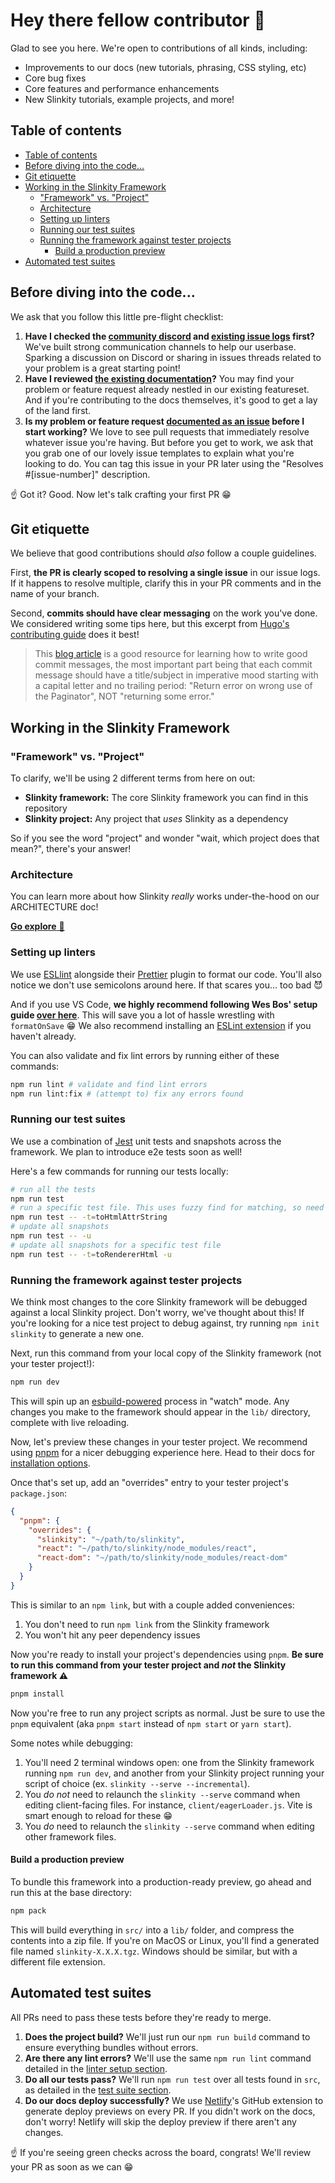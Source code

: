 # Hey there fellow contributor 👋

Glad to see you here. We're open to contributions of all kinds, including:
- Improvements to our docs (new tutorials, phrasing, CSS styling, etc)
- Core bug fixes
- Core features and performance enhancements
- New Slinkity tutorials, example projects, and more!

## Table of contents

- [Table of contents](#table-of-contents)
- [Before diving into the code...](#before-diving-into-the-code)
- [Git etiquette](#git-etiquette)
- [Working in the Slinkity Framework](#working-in-the-slinkity-framework)
  - ["Framework" vs. "Project"](#framework-vs-project)
  - [Architecture](#architecture)
  - [Setting up linters](#setting-up-linters)
  - [Running our test suites](#running-our-test-suites)
  - [Running the framework against tester projects](#running-the-framework-against-tester-projects)
    - [Build a production preview](#build-a-production-preview)
- [Automated test suites](#automated-test-suites)

## Before diving into the code...

We ask that you follow this little pre-flight checklist:

1. **Have I checked the [community discord](https://discord.gg/GBkBy9u#plugin-slinkity) and [existing issue logs](https://github.com/slinkity/slinkity/issues) first?** We've built strong communication channels to help our userbase. Sparking a discussion on Discord or sharing in issues threads related to your problem is a great starting point!
2. **Have I reviewed [the existing documentation](https://slinkity.dev/docs/)?** You may find your problem or feature request already nestled in our existing featureset. And if you're contributing to the docs themselves, it's good to get a lay of the land first.
3. **Is my problem or feature request [documented as an issue](https://github.com/slinkity/slinkity/issues) before I start working?** We love to see pull requests that immediately resolve whatever issue you're having. But before you get to work, we ask that you grab one of our lovely issue templates to explain what you're looking to do. You can tag this issue in your PR later using the "Resolves #[issue-number]" description.

☝️ Got it? Good. Now let's talk crafting your first PR 😁

## Git etiquette

We believe that good contributions should _also_ follow a couple guidelines.

First, **the PR is clearly scoped to resolving a single issue** in our issue logs. If it happens to resolve multiple, clarify this in your PR comments and in the name of your branch.

Second, **commits should have clear messaging** on the work you've done. We considered writing some tips here, but this excerpt from [Hugo's contributing guide](https://github.com/gohugoio/hugo/blob/master/CONTRIBUTING.md) does it best!

> This [blog article](http://chris.beams.io/posts/git-commit/) is a good resource for learning how to write good commit messages, the most important part being that each commit message should have a title/subject in imperative mood starting with a capital letter and no trailing period: "Return error on wrong use of the Paginator", NOT "returning some error."

## Working in the Slinkity Framework

### "Framework" vs. "Project"

To clarify, we'll be using 2 different terms from here on out:

- **Slinkity framework:** The core Slinkity framework you can find in this repository
- **Slinkity project:** Any project that _uses_ Slinkity as a dependency

So if you see the word "project" and wonder "wait, which project does that mean?", there's your answer!

### Architecture

You can learn more about how Slinkity _really_ works under-the-hood on our ARCHITECTURE doc!

[**Go explore** 🚀](/ARCHITECTURE.md)

### Setting up linters

We use [ESLlint](https://eslint.org/) alongside their [Prettier](https://prettier.io/) plugin to format our code. You'll also notice we don't use semicolons around here. If that scares you... too bad 😈

And if you use VS Code, **we highly recommend following Wes Bos' setup guide [over here](https://github.com/wesbos/eslint-config-wesbos#with-vs-code)**. This will save you a lot of hassle wrestling with `formatOnSave` 😁 We also recommend installing an [ESLint extension](https://marketplace.visualstudio.com/items?itemName=dbaeumer.vscode-eslint) if you haven't already.

You can also validate and fix lint errors by running either of these commands:

```bash
npm run lint # validate and find lint errors
npm run lint:fix # (attempt to) fix any errors found
```

### Running our test suites

We use a combination of [Jest](https://jestjs.io/) unit tests and snapshots across the framework. We plan to introduce e2e tests soon as well!

Here's a few commands for running our tests locally:

```bash
# run all the tests
npm run test
# run a specific test file. This uses fuzzy find for matching, so need to copy the whole relative path!
npm run test -- -t=toHtmlAttrString
# update all snapshots
npm run test -- -u
# update all snapshots for a specific test file
npm run test -- -t=toRendererHtml -u
```


### Running the framework against tester projects

We think most changes to the core Slinkity framework will be debugged against a local Slinkity project. Don't worry, we've thought about this! If you're looking for a nice test project to debug against, try running `npm init slinkity` to generate a new one.

Next, run this command from your local copy of the Slinkity framework (not your tester project!):

```bash
npm run dev
```

This will spin up an [esbuild-powered](https://esbuild.github.io/) process in "watch" mode. Any changes you make to the framework should appear in the `lib/` directory, complete with live reloading.

Now, let's preview these changes in your tester project. We recommend using [pnpm](https://pnpm.io/) for a nicer debugging experience here. Head to their docs for [installation options](https://pnpm.io/installation).

Once that's set up, add an "overrides" entry to your tester project's `package.json`:

```json
{
  "pnpm": {
    "overrides": {
      "slinkity": "~/path/to/slinkity",
      "react": "~/path/to/slinkity/node_modules/react",
      "react-dom": "~/path/to/slinkity/node_modules/react-dom"
    }
  }
}
```

This is similar to an `npm link`, but with a couple added conveniences:
1. You don't need to run `npm link` from the Slinkity framework
2. You won't hit any peer dependency issues

Now you're ready to install your project's dependencies using `pnpm`. **Be sure to run this command from your tester project and _not_ the Slinkity framework ⚠️**

```bash
pnpm install
```

Now you're free to run any project scripts as normal. Just be sure to use the `pnpm` equivalent (aka `pnpm start` instead of `npm start` or `yarn start`).

Some notes while debugging:
1. You'll need 2 terminal windows open: one from the Slinkity framework running `npm run dev`, and another from your Slinkity project running your script of choice (ex. `slinkity --serve --incremental`).
2. You _do not_ need to relaunch the `slinkity --serve` command when editing client-facing files. For instance, `client/eagerLoader.js`. Vite is smart enough to reload for these 😁
3. You _do_ need to relaunch the `slinkity --serve` command when editing other framework files.

#### Build a production preview

To bundle this framework into a production-ready preview, go ahead and run this at the base directory:

```bash
npm pack
```

This will build everything in `src/` into a `lib/` folder, and compress the contents into a zip file. If you're on MacOS or Linux, you'll find a generated file named `slinkity-X.X.X.tgz`. Windows should be similar, but with a different file extension.

## Automated test suites

All PRs need to pass these tests before they're ready to merge.
1. **Does the project build?** We'll just run our `npm run build` command to ensure everything bundles without errors.
2. **Are there any lint errors?** We'll use the same `npm run lint` command detailed in the [linter setup section](#setting-up-linters).
3. **Do all our tests pass?** We'll run `npm run test` over all tests found in `src`, as detailed in the [test suite section](#running-our-test-suites).
4. **Do our docs deploy successfully?** We use [Netlify](https://www.netlify.com/)'s GitHub extension to generate deploy previews on every PR. If you didn't work on the docs, don't worry! Netlify will skip the deploy preview if there aren't any changes.

☝️ If you're seeing green checks across the board, congrats! We'll review your PR as soon as we can 😁
